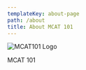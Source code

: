 ```yaml
---
templateKey: about-page
path: /about
title: About MCAT 101
---
```



![MCAT101 Logo](/img/2.png "MCAT101")

MCAT 101